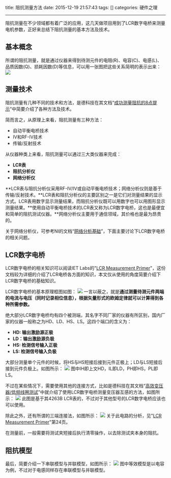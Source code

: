 title: 阻抗测量方法
date: 2015-12-19 21:57:43
tags: []
categories: 硬件之理

---

阻抗测量在不少领域都有着广泛的应用，这几天做项目用到了LCR数字电桥来测量电机参数，正好来总结下阻抗测量的基本方法及技术。

<!--more-->

## 基本概念

所谓的阻抗测量，就是通过仪器来得到待测元件的电阻(R)、电容(C)、电感(L)、品质因数(Q)、损耗因数(D)等信息，可以用一张图把这些关系简明的表示出来：
![](https://gmf.shengnengjin.cn/Circuit20151219222741.png)

## 测量技术

阻抗测量有几种不同的技术和方法，是德科技在其文档“[成功测量阻抗的8点提示](http://literature.cdn.keysight.com/litweb/pdf/5968-1947CHCN.pdf)”中简要介绍了各种方法及技术。

简而言之，从原理上来看，阻抗测量有三种方法：
- 自动平衡电桥技术
- IV和RF-IV技术
- 传输/反射技术

从仪器种类上来看，阻抗测量可以通过三大类仪器来完成：
- **LCR表**
- **阻抗分析仪**
- **网络分析仪**

**LCR表与阻抗分析仪采用RF-IV/IV或自动平衡电桥技术；网络分析仪则是基于传输/反射技术。**LCR表和阻抗分析仪的主要区别之一是它们对测量结果的显示方式。LCR表用数字显示测量结果，而阻抗分析仪既可以用数字也可以用图形显示测量结果。**使用自动平衡电桥技术的LCR表又称为LCR数字电桥，这也是最便宜和简单的阻抗测试仪器。**网络分析仪主要用于通信领域，其价格也是最为昂贵的。

关于网络分析仪，可参考NI的文档“[网络分析基础](http://www.ni.com/white-paper/11640/zhs/)”，下面主要讨论下LCR数字电桥的相关问题。

## LCR数字电桥

LCR数字电桥的相关知识可以阅读IET Labs的"[LCR Measurement Primer](http://www.ietlabs.com/pdf/application_notes/030122%20IET%20LCR%20PRIMER%201st%20Edition.pdf)"，这份文档较为详细的介绍了LCR电桥各方面的知识，本文仅从使用的角度简要介绍下LCR数字电桥的基础知识。

LCR数字电桥的基本原理框图如图：
![](https://gmf.shengnengjin.cn/Circuit20151219223740.png)
一言以蔽之，就是**通过测量待测元件两端的电流与电压（同时记录相位信息），根据矢量形式的欧姆定律就可以计算得到各种所需参数。**

绝大部分LCR数字电桥均有四个被测端，其名字不同厂家的仪器有所区别，国内厂家的仪器一般称之为HD、LD、HS、LS。这四个端口的含义为：
- **HD: 输出激励源正极**
- **LD：输出激励源负极**
- **HS: 检测信号输入正极**
- **LS: 检测信号输入负极**

大部分测量单个元件的时候，将HS与HS短接后接到元件正极上；LD与LS短接后接到元件负极上。如图所示：
![](https://gmf.shengnengjin.cn/Circuit20151219225036.png)
图中IH即上文HD，IL即LD，PH即HS，PL即LS。

不过在某些情况下，需要使用其他的连接方式，比如是德科技在其文档“[高效变压器/低频线圈测试](http://literature.cdn.keysight.com/litweb/pdf/5967-5377CHCN.pdf)”中就介绍了使用LCR数字电桥测量变压器互感的方法，如图所示：
![](https://gmf.shengnengjin.cn/Circuit20151219230811.png)
此图是基于其4263B LCR表的，不过对于其他型号的LCR数字电桥应该也可以使用。

除此之外，还有所谓的三端连接法，如图所示：
![](https://gmf.shengnengjin.cn/Circuit20151219231304.png)
关于此电路的分析，见"[LCR Measurement Primer](http://www.ietlabs.com/pdf/application_notes/030122%20IET%20LCR%20PRIMER%201st%20Edition.pdf)"第24页。

在测量前，一般需要将测试夹短接后执行清零操作，以去除测试夹本身的阻抗。

## 阻抗模型

最后，简要介绍一下串联模型与并联模型，如图所示：
![](https://gmf.shengnengjin.cn/Circuit20151219232013.png)
图中等效模型是以电容为例，不过对于电感同样存在串联模型与并联模型。

